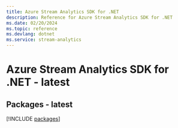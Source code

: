 ```yaml
---
title: Azure Stream Analytics SDK for .NET
description: Reference for Azure Stream Analytics SDK for .NET
ms.date: 02/20/2024
ms.topic: reference
ms.devlang: dotnet
ms.service: stream-analytics
---
```

# Azure Stream Analytics SDK for .NET - latest
## Packages - latest
[!INCLUDE [packages](stream-analytics-index.md)]